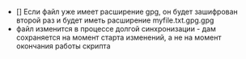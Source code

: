 
- [] Если файл уже имеет расширение gpg, он будет зашифрован второй раз и будет иметь расширение myfile.txt.gpg.gpg
- файл изменится в процессе долгой синхронизации - дам сохраняется на момент старта изменений, а не на момент окончания работы скрипта
